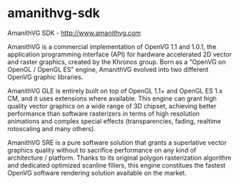 # amanithvg-sdk
AmanithVG SDK - http://www.amanithvg.com

AmanithVG is a commercial implementation of OpenVG 1.1 and 1.0.1, the application programming interface (API) for hardware accelerated 2D vector and raster graphics, created by the Khronos group. Born as a “OpenVG on OpenGL / OpenGL ES” engine, AmanithVG evolved into two different OpenVG graphic libraries.

AmanithVG GLE is entirely built on top of OpenGL 1.1+ and OpenGL ES 1.x CM, and it uses extensions where available. This engine can grant high quality vector graphics on a wide range of 3D chipset, achieving better performance than software rasterizers in terms of high resolution animations and complex special effects (transparencies, fading, realtime rotoscaling and many others).

AmanithVG SRE is a pure software solution that grants a superlative vector graphics quality without to sacrifice performance on any kind of architecture / platform. Thanks to its original polygon rasterization algorithm and dedicated optimized scanline fillers, this engine constitues the fastest OpenVG software rendering solution available on the market.
